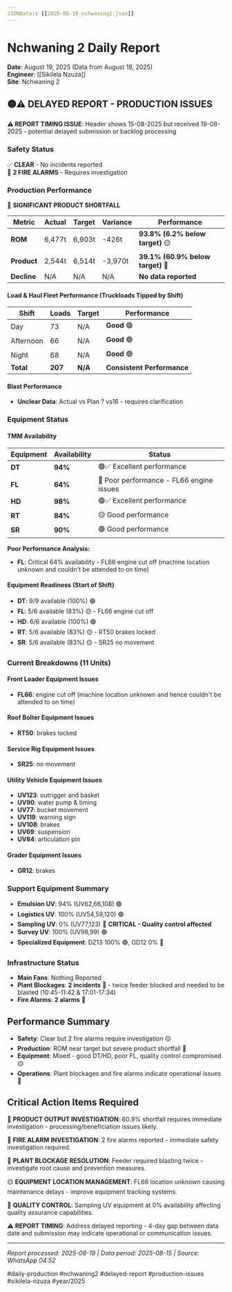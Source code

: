 ```yaml
---
JSONData:: [[2025-08-19_nchwaning2.json]]
---
```


# Nchwaning 2 Daily Report
**Date**: August 19, 2025 (Data from August 18, 2025)  
**Engineer**: [[Sikilela Nzuza]]  
**Site**: Nchwaning 2  

## 🟡⚠️ DELAYED REPORT - PRODUCTION ISSUES

**⚠️ REPORT TIMING ISSUE**: Header shows 15-08-2025 but received 19-08-2025 - potential delayed submission or backlog processing

### Safety Status
✅ **CLEAR** - No incidents reported  
🔴 **2 FIRE ALARMS** - Requires investigation

### Production Performance
🔴 **SIGNIFICANT PRODUCT SHORTFALL**

| Metric | Actual | Target | Variance | Performance |
|--------|--------|--------|----------|-------------|
| **ROM** | 6,477t | 6,903t | -426t | **93.8% (6.2% below target)** 🟡 |
| **Product** | 2,544t | 6,514t | -3,970t | **39.1% (60.9% below target)** 🔴 |
| **Decline** | N/A | N/A | N/A | **No data reported** |

#### Load & Haul Fleet Performance (Truckloads Tipped by Shift)
| Shift | Loads | Target | Performance |
|-------|-------|--------|-------------|
| Day | 73 | N/A | **Good** 🟢 |
| Afternoon | 66 | N/A | **Good** 🟢 |
| Night | 68 | N/A | **Good** 🟢 |
| **Total** | **207** | **N/A** | **Consistent Performance** |

#### Blast Performance
- **Unclear Data**: Actual vs Plan ? vs16 - requires clarification

### Equipment Status

#### TMM Availability
| Equipment | Availability | Status |
|-----------|-------------|---------|
| **DT** | **94%** | 🟢✅ Excellent performance |
| **FL** | **64%** | 🔴 Poor performance - FL66 engine issues |
| **HD** | **98%** | 🟢✅ Excellent performance |
| **RT** | **84%** | 🟡 Good performance |
| **SR** | **90%** | 🟢 Good performance |

**Poor Performance Analysis:**
- **FL**: Critical 64% availability - FL66 engine cut off (machine location unknown and couldn't be attended to on time)

#### Equipment Readiness (Start of Shift)
- **DT**: 9/9 available (100%) 🟢
- **FL**: 5/6 available (83%) 🟡 - FL66 engine cut off
- **HD**: 6/6 available (100%) 🟢
- **RT**: 5/6 available (83%) 🟡 - RT50 brakes locked
- **SR**: 5/6 available (83%) 🟡 - SR25 no movement

### Current Breakdowns (11 Units)

#### Front Loader Equipment Issues
- **FL66**: engine cut off (machine location unknown and hence couldn't be attended to on time)

#### Roof Bolter Equipment Issues
- **RT50**: brakes locked

#### Service Rig Equipment Issues
- **SR25**: no movement

#### Utility Vehicle Equipment Issues
- **UV123**: outrigger and basket
- **UV90**: water pump & timing
- **UV77**: bucket movement
- **UV119**: warning sign
- **UV108**: brakes
- **UV69**: suspension
- **UV84**: articulation pin

#### Grader Equipment Issues
- **GR12**: brakes

### Support Equipment Summary
- **Emulsion UV**: 94% (UV62,66,108) 🟢
- **Logistics UV**: 100% (UV54,59,120) 🟢
- **Sampling UV**: 0% (UV77,123) 🔴 **CRITICAL - Quality control affected**
- **Survey UV**: 100% (UV98,99) 🟢
- **Specialized Equipment**: DZ13 100% 🟢, GD12 0% 🔴

### Infrastructure Status
- **Main Fans**: Nothing Reported
- **Plant Blockages**: **2 incidents** 🔴 - twice feeder blocked and needed to be blasted (10:45-11:42 & 17:01-17:34)
- **Fire Alarms**: **2 alarms** 🔴

## Performance Summary
- **Safety**: Clear but 2 fire alarms require investigation 🟡
- **Production**: ROM near target but severe product shortfall 🔴
- **Equipment**: Mixed - good DT/HD, poor FL, quality control compromised 🟡
- **Operations**: Plant blockages and fire alarms indicate operational issues 🔴

## Critical Action Items Required

🔴 **PRODUCT OUTPUT INVESTIGATION**: 60.9% shortfall requires immediate investigation - processing/beneficiation issues likely.

🔴 **FIRE ALARM INVESTIGATION**: 2 fire alarms reported - immediate safety investigation required.

🔴 **PLANT BLOCKAGE RESOLUTION**: Feeder required blasting twice - investigate root cause and prevention measures.

🟡 **EQUIPMENT LOCATION MANAGEMENT**: FL66 location unknown causing maintenance delays - improve equipment tracking systems.

🔴 **QUALITY CONTROL**: Sampling UV equipment at 0% availability affecting quality assurance capabilities.

⚠️ **REPORT TIMING**: Address delayed reporting - 4-day gap between data date and submission may indicate operational or communication issues.

---
*Report processed: 2025-08-19 | Data period: 2025-08-15 | Source: WhatsApp 04:52*

#daily-production #nchwaning2 #delayed-report #production-issues #sikilela-nzuza #year/2025